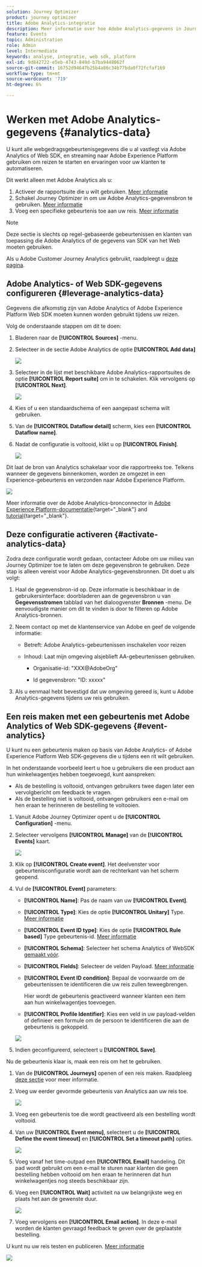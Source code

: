 ```yaml
---
solution: Journey Optimizer
product: journey optimizer
title: Adobe Analytics-integratie
description: Meer informatie over hoe Adobe Analytics-gegevens in Journey Optimizer kunnen worden gebruikt
feature: Events
topic: Administration
role: Admin
level: Intermediate
keywords: analyse, integratie, web sdk, platform
exl-id: 9d842722-e5eb-4743-849d-b7ba9448062f
source-git-commit: 16752d94647b25b4a86c34b77bda0f72fcfaf169
workflow-type: tm+mt
source-wordcount: '719'
ht-degree: 6%

---
```


# Werken met Adobe Analytics-gegevens {#analytics-data}

U kunt alle webgedragsgebeurtenisgegevens die u al vastlegt via Adobe Analytics of Web SDK, en streaming naar Adobe Experience Platform gebruiken om reizen te starten en ervaringen voor uw klanten te automatiseren.

Dit werkt alleen met Adobe Analytics als u:

1. Activeer de rapportsuite die u wilt gebruiken. [Meer informatie](#leverage-analytics-data)
1. Schakel Journey Optimizer in om uw Adobe Analytics-gegevensbron te gebruiken. [Meer informatie](#activate-analytics-data)
1. Voeg een specifieke gebeurtenis toe aan uw reis. [Meer informatie](#event-analytic)

>[!NOTE]
>
>Deze sectie is slechts op regel-gebaseerde gebeurtenissen en klanten van toepassing die Adobe Analytics of de gegevens van SDK van het Web moeten gebruiken.
> 
>Als u Adobe Customer Journey Analytics gebruikt, raadpleegt u [deze pagina](../reports/cja-ajo.md).

## Adobe Analytics- of Web SDK-gegevens configureren {#leverage-analytics-data}

Gegevens die afkomstig zijn van Adobe Analytics of Adobe Experience Platform Web SDK moeten kunnen worden gebruikt tijdens uw reizen.

Volg de onderstaande stappen om dit te doen:

1. Bladeren naar de **[!UICONTROL Sources]** -menu.

1. Selecteer in de sectie Adobe Analytics de optie **[!UICONTROL Add data]**

   ![](assets/ajo-aa_1.png)

1. Selecteer in de lijst met beschikbare Adobe Analytics-rapportsuites de optie **[!UICONTROL Report suite]** om in te schakelen. Klik vervolgens op **[!UICONTROL Next]**.

   ![](assets/ajo-aa_2.png)

1. Kies of u een standaardschema of een aangepast schema wilt gebruiken.

1. Van de **[!UICONTROL Dataflow detail]** scherm, kies een **[!UICONTROL Dataflow name]**.

1. Nadat de configuratie is voltooid, klikt u op **[!UICONTROL Finish]**.

   ![](assets/ajo-aa_3.png)

Dit laat de bron van Analytics schakelaar voor die rapportreeks toe. Telkens wanneer de gegevens binnenkomen, worden ze omgezet in een Experience-gebeurtenis en verzonden naar Adobe Experience Platform.

![](assets/ajo-aa_4.png)

Meer informatie over de Adobe Analytics-bronconnector in  [Adobe Experience Platform-documentatie](https://experienceleague.adobe.com/docs/experience-platform/sources/connectors/adobe-applications/analytics.html){target="_blank"} and [tutorial](https://experienceleague.adobe.com/docs/experience-platform/sources/ui-tutorials/create/adobe-applications/analytics.html){target="_blank"}.

## Deze configuratie activeren {#activate-analytics-data}

Zodra deze configuratie wordt gedaan, contacteer Adobe om uw milieu van Journey Optimizer toe te laten om deze gegevensbron te gebruiken. Deze stap is alleen vereist voor Adobe Analytics-gegevensbronnen. Dit doet u als volgt:

1. Haal de gegevensbron-id op. Deze informatie is beschikbaar in de gebruikersinterface: doorbladeren aan de gegevensbron u van **Gegevensstromen** tabblad van het dialoogvenster **Bronnen** -menu. De eenvoudigste manier om dit te vinden is door te filteren op Adobe Analytics-bronnen.
1. Neem contact op met de klantenservice van Adobe en geef de volgende informatie:

   * Betreft: Adobe Analytics-gebeurtenissen inschakelen voor reizen

   * Inhoud: Laat mijn omgeving alsjeblieft AA-gebeurtenissen gebruiken.

      * Organisatie-id: &quot;XXX@AdobeOrg&quot;

      * Id gegevensbron: &quot;ID: xxxxx&quot;

1. Als u eenmaal hebt bevestigd dat uw omgeving gereed is, kunt u Adobe Analytics-gegevens tijdens uw reis gebruiken.

## Een reis maken met een gebeurtenis met Adobe Analytics of Web SDK-gegevens {#event-analytics}

U kunt nu een gebeurtenis maken op basis van Adobe Analytics- of Adobe Experience Platform Web SDK-gegevens die u tijdens een rit wilt gebruiken.

In het onderstaande voorbeeld leert u hoe u gebruikers die een product aan hun winkelwagentjes hebben toegevoegd, kunt aanspreken:

* Als de bestelling is voltooid, ontvangen gebruikers twee dagen later een vervolgbericht om feedback te vragen.
* Als de bestelling niet is voltooid, ontvangen gebruikers een e-mail om hen eraan te herinneren de bestelling te voltooien.

1. Vanuit Adobe Journey Optimizer opent u de **[!UICONTROL Configuration]** -menu.

1. Selecteer vervolgens **[!UICONTROL Manage]** van de **[!UICONTROL Events]** kaart.

   ![](assets/ajo-aa_5.png)

1. Klik op **[!UICONTROL Create event]**. Het deelvenster voor gebeurtenisconfiguratie wordt aan de rechterkant van het scherm geopend.

1. Vul de **[!UICONTROL Event]** parameters:

   * **[!UICONTROL Name]**: Pas de naam van uw **[!UICONTROL Event]**.
   * **[!UICONTROL Type]**: Kies de optie **[!UICONTROL Unitary]** Type. [Meer informatie](../event/about-events.md)
   * **[!UICONTROL Event ID type]**: Kies de optie **[!UICONTROL Rule based]** Type gebeurtenis-id. [Meer informatie](../event/about-events.md#event-id-type)
   * **[!UICONTROL Schema]**: Selecteer het schema Analytics of WebSDK [gemaakt vóór](#leverage-analytics-data).
   * **[!UICONTROL Fields]**: Selecteer de velden Payload. [Meer informatie](../event/about-creating.md#define-the-payload-fields)
   * **[!UICONTROL Event ID condition]**: Bepaal de voorwaarde om de gebeurtenissen te identificeren die uw reis zullen teweegbrengen.

      Hier wordt de gebeurtenis geactiveerd wanneer klanten een item aan hun winkelwagentjes toevoegen.
   * **[!UICONTROL Profile Identifier]**: Kies een veld in uw payload-velden of definieer een formule om de persoon te identificeren die aan de gebeurtenis is gekoppeld.

   ![](assets/ajo-aa_6.png)

1. Indien geconfigureerd, selecteert u **[!UICONTROL Save]**.

Nu de gebeurtenis klaar is, maak een reis om het te gebruiken.

1. Van de **[!UICONTROL Journeys]** openen of een reis maken. Raadpleeg [deze sectie](../building-journeys/journey-gs.md) voor meer informatie.

1. Voeg uw eerder gevormde gebeurtenis van Analytics aan uw reis toe.

   ![](assets/ajo-aa_8.png)

1. Voeg een gebeurtenis toe die wordt geactiveerd als een bestelling wordt voltooid.

1. Van uw **[!UICONTROL Event menu]**, selecteert u de **[!UICONTROL Define the event timeout]** en **[!UICONTROL Set a timeout path]** opties.

   ![](assets/ajo-aa_9.png)

1. Voeg vanaf het time-outpad een **[!UICONTROL Email]** handeling. Dit pad wordt gebruikt om een e-mail te sturen naar klanten die geen bestelling hebben voltooid om hen eraan te herinneren dat hun winkelwagentjes nog steeds beschikbaar zijn.

1. Voeg een **[!UICONTROL Wait]** activiteit na uw belangrijkste weg en plaats het aan de gewenste duur.

   ![](assets/ajo-aa_10.png)

1. Voeg vervolgens een **[!UICONTROL Email action]**. In deze e-mail worden de klanten gevraagd feedback te geven over de geplaatste bestelling.

U kunt nu uw reis testen en publiceren. [Meer informatie](../building-journeys/publishing-the-journey.md)

![](assets/ajo-aa_7.png)
